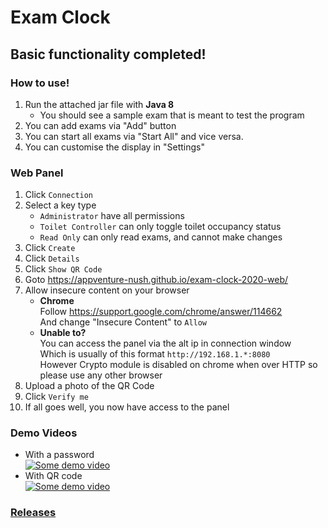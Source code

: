 # Exam Clock

## Basic functionality completed!

### How to use!
1. Run the attached jar file with **Java 8**
   - You should see a sample exam that is meant to test the program
2. You can add exams via "Add" button
3. You can start all exams via "Start All" and vice versa.
4. You can customise the display in "Settings"

### Web Panel
1. Click `Connection`
2. Select a key type
   - `Administrator` have all permissions
   - `Toilet Controller` can only toggle toilet occupancy status
   - `Read Only` can only read exams, and cannot make changes
3. Click `Create`
4. Click `Details`
5. Click `Show QR Code`
6. Goto https://appventure-nush.github.io/exam-clock-2020-web/
7. Allow insecure content on your browser
   - **Chrome**\
   Follow https://support.google.com/chrome/answer/114662 \
   And change "Insecure Content" to `Allow`
   - **Unable to?**\
   You can access the panel via the alt ip in connection window\
   Which is usually of this format `http://192.168.1.*:8080`\
   However Crypto module is disabled on chrome when over HTTP so please use any other browser
8. Upload a photo of the QR Code
9. Click `Verify me`
10. If all goes well, you now have access to the panel

### Demo Videos
   - With a password\
   [![Some demo video](https://img.youtube.com/vi/Za9Ktms_NcU/0.jpg)](https://www.youtube.com/watch?v=Za9Ktms_NcU)
   - With QR code\
   [![Some demo video](https://img.youtube.com/vi/GOC-5qHN4fM/0.jpg)](https://www.youtube.com/watch?v=GOC-5qHN4fM)

### [Releases](https://github.com/appventure-nush/exam-clock-2020/releases)
